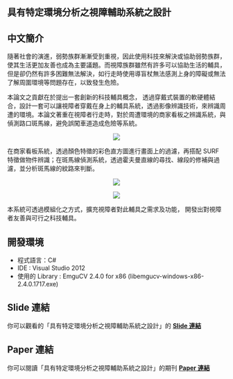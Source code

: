 ## 具有特定環境分析之視障輔助系統之設計

## 中文簡介
隨著社會的演進，弱勢族群漸漸受到重視，因此使用科技來解決或協助弱勢族群，使其生活更加友善也成為主要議題。而視障族群雖然有許多可以協助生活的輔具，但是卻仍然有許多困難無法解決，如行走時使用導盲杖無法感測上身的障礙或無法了解周圍環境等問題存在，以致發生危險。 

本論文之貢獻在於提出一套創新的科技輔具概念， 透過穿戴式裝置的軟硬體結合，設計一套可以讓視障者穿戴在身上的輔具系統，透過影像辨識技術，來辨識周遭的環境。本論文著重在視障者行走時，對於周遭環境的商家看板之辨識系統，與偵測路口斑馬線，避免誤闖車道造成危險等系統。

<p align="center">
  <img src="../master/Img-SystemArchitecture.png?raw=true">
</p>

在商家看板系統，透過顏色特徵的彩色直方圖進行畫面上的過濾，再搭配 SURF 特徵做物件辨識；在斑馬線偵測系統，透過霍夫曼直線的尋找、線段的修補與過濾，並分析斑馬線的紋路來判斷。

<p align="center">
  <img src="../master/Img-SignBoardRecognitionSystem.png?raw=true">
</p>

<p align="center">
  <img src="../master/Img-ZebraCrossingDetection.png?raw=true">
</p>


本系統可透過模組化之方式，擴充視障者對此輔具之需求及功能， 開發出對視障者友善與可行之科技輔具。 

## 開發環境
- 程式語言：C#
- IDE : Visual Studio 2012
- 使用的 Library : EmguCV 2.4.0 for x86 (libemgucv-windows-x86-2.4.0.1717.exe)

## Slide 連結
你可以觀看的「具有特定環境分析之視障輔助系統之設計」的 **[Slide 連結](https://www.slideshare.net/secret/jApGLxeH9HebtD)**


## Paper 連結
你可以閱讀「具有特定環境分析之視障輔助系統之設計」的期刊 **[Paper 連結](https://drive.google.com/open?id=1Rb6jZDYyekp01XNCABlrhyIFTKsVg5cm)**

